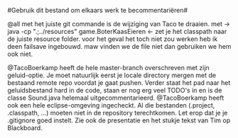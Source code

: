 #Gebruik dit bestand om elkaars werk te becommentariëren#


@all met het juiste git commande is de wijziging van Taco te draaien. met -> java -cp ".;../resources" game.BoterKaasEieren <- zet je het classpath naar de juiste resource folder. 
voor het geval het toch niet zou werken heb ik deen failsave ingebouwd. maw vinden we de file niet dan gebruiken we hem ook niet.


@TacoBoerkamp heeft de hele master-branch overschreven met zijn geluid-optie. Je moet natuurlijk eerst je locale directory mergen met de bestaand remote repo voordat je gaat pushen. Verder staat het pad naar het geluidsbestand hard in de code, staan er nog erg veel TODO's in en is de classe Sound.java helemaal uitgecommentarieerd. 
@TacoBoerkamp heeft ook een hele eclipse-omgeving ingecheckt. Al die bestanden (.project, .classpath, ...) moeten niet in de repository terechtkomen. Let erop dat je je .gitignore goed instelt. Zie ook de presentatie en het stukje tekst van Tim op Blackboard.


